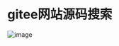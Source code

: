 # gitee网站源码搜索
![image](https://user-images.githubusercontent.com/69829610/138823437-1befc367-20e0-4d2c-87ad-06c1e6a8f217.png)
